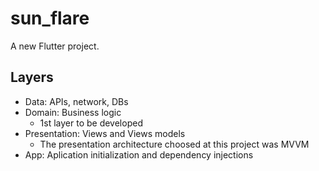 # sun_flare

A new Flutter project.

## Layers
- Data: APIs, network, DBs
- Domain: Business logic
    - 1st layer to be developed
- Presentation: Views and Views models
    - The presentation architecture choosed at this project was MVVM
- App: Aplication initialization and dependency injections